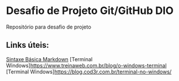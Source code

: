 # Desafio de Projeto Git/GitHub DIO

Repositório para desafio de projeto

## Links úteis: 
[Sintaxe Básica Markdown](https://www.markdownguide.org/basic-syntax/)
[Terminal Windows]https://www.treinaweb.com.br/blog/o-windows-terminal 
[Terminal Windows]https://blog.cod3r.com.br/terminal-no-windows/

